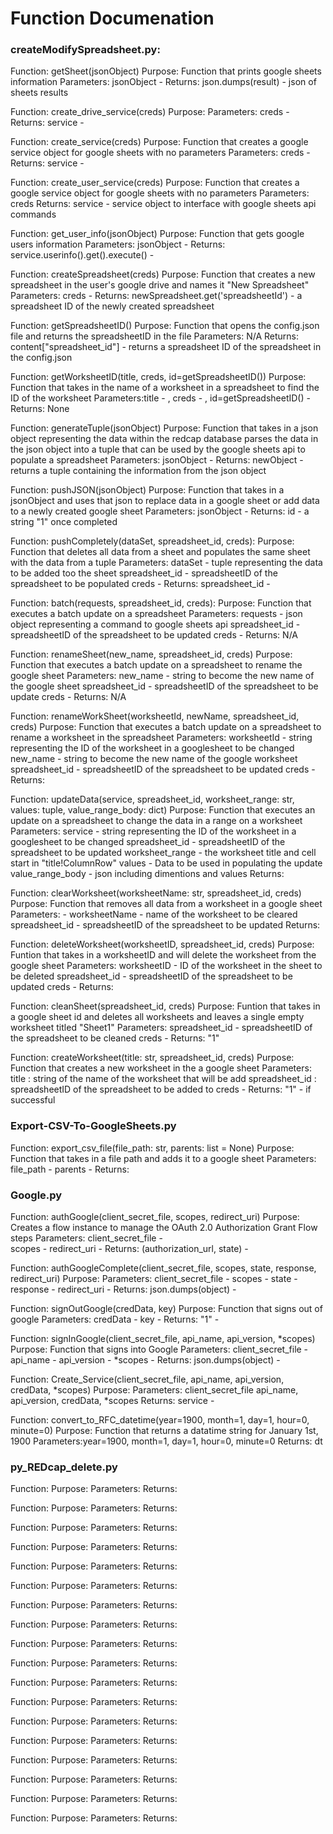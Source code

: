# Function Documenation 

### createModifySpreadsheet.py:

Function: getSheet(jsonObject)
Purpose: Function that prints google sheets information
Parameters: jsonObject - 
Returns: json.dumps(result) - json of sheets results

Function: create_drive_service(creds)
Purpose:
Parameters: creds - 
Returns: service - 

Function: create_service(creds)
Purpose: Function that creates a google service object for google sheets with no parameters
Parameters: creds - 
Returns: service - 

Function: create_user_service(creds)
Purpose: Function that creates a google service object for google sheets with no parameters
Parameters: creds
Returns: service - service object to interface with google sheets api commands

Function: get_user_info(jsonObject)
Purpose: Function that gets google users information
Parameters: jsonObject - 
Returns: service.userinfo().get().execute() - 

Function: createSpreadsheet(creds)
Purpose: Function that creates a new spreadsheet in the user's google drive and names it "New Spreadsheet"
Parameters: creds - 
Returns: newSpreadsheet.get('spreadsheetId') - a spreadsheet ID of the newly created spreadsheet

Function: getSpreadsheetID() 
Purpose: Function that opens the config.json file and returns the spreadsheetID in the file
Parameters: N/A
Returns: content["spreadsheet_id"] - returns a spreadsheet ID of the spreadsheet in the config.json

Function: getWorksheetID(title, creds, id=getSpreadsheetID())
Purpose: Function that takes in the name of a worksheet in a spreadsheet to find the ID of the worksheet
Parameters:title - , creds - , id=getSpreadsheetID() -
Returns: None

Function: generateTuple(jsonObject)
Purpose: Function that takes in a json object representing the data within the redcap database
parses the data in the json object into a tuple that can be used by the google sheets api
to populate a spreadsheet
Parameters: jsonObject - 
Returns: newObject - returns a tuple containing the information from the json object

Function: pushJSON(jsonObject)
Purpose: Function that takes in a jsonObject and uses that json to replace data in a google sheet
or add data to a newly created google sheet 
Parameters: jsonObject - 
Returns: id - a string "1" once completed

Function: pushCompletely(dataSet, spreadsheet_id, creds):
Purpose: Function that deletes all data from a sheet and populates the same sheet with the data from a tuple
Parameters: dataSet - tuple representing the data to be added too the sheet
            spreadsheet_id - spreadsheetID of the spreadsheet to be populated
            creds -
Returns: spreadsheet_id - 

Function: batch(requests, spreadsheet_id, creds):
Purpose: Function that executes a batch update on a spreadsheet
Parameters: requests - json object representing a command to google sheets api
            spreadsheet_id - spreadsheetID of the spreadsheet to be updated
            creds - 
Returns: N/A

Function: renameSheet(new_name, spreadsheet_id, creds)
Purpose: Function that executes a batch update on a spreadsheet to rename the google sheet
Parameters: new_name - string to become the new name of the google sheet
            spreadsheet_id - spreadsheetID of the spreadsheet to be update
            creds - 
Returns: N/A

Function: renameWorkSheet(worksheetId, newName, spreadsheet_id, creds)
Purpose: Function that executes a batch update on a spreadsheet to rename a worksheet in the spreadsheet
Parameters: worksheetId - string representing the ID of the worksheet in a googlesheet to be changed
            new_name - string to become the new name of the google worksheet
            spreadsheet_id - spreadsheetID of the spreadsheet to be updated
            creds - 
Returns:

Function: updateData(service, spreadsheet_id, worksheet_range: str, values: tuple, value_range_body: dict)
Purpose: Function that executes an update on a spreadsheet to change the data in a range on a worksheet
Parameters: service - string representing the ID of the worksheet in a googlesheet to be changed
            spreadsheet_id - spreadsheetID of the spreadsheet to be updated
            worksheet_range - the worksheet title and cell start in "title!ColumnRow"
            values - Data to be used in populating the update
            value_range_body - json including dimentions and values
Returns:

Function: clearWorksheet(worksheetName: str, spreadsheet_id, creds)
Purpose: Function that removes all data from a worksheet in a google sheet
Parameters: - worksheetName - name of the worksheet to be cleared
            spreadsheet_id - spreadsheetID of the spreadsheet to be updated
Returns:

Function: deleteWorksheet(worksheetID, spreadsheet_id, creds)
Purpose: Funtion that takes in a worksheetID and will delete the worksheet from the google sheet
Parameters: worksheetID - ID of the worksheet in the sheet to be deleted
            spreadsheet_id - spreadsheetID of the spreadsheet to be updated
            creds - 
Returns: 

Function: cleanSheet(spreadsheet_id, creds)
Purpose: Funtion that takes in a google sheet id and deletes all worksheets and leaves a single empty
         worksheet titled "Sheet1"
Parameters: spreadsheet_id - spreadsheetID of the spreadsheet to be cleaned
            creds - 
Returns: "1"

Function: createWorksheet(title: str, spreadsheet_id, creds)
Purpose: Function that creates a new worksheet in the a google sheet
Parameters: title : string of the name of the worksheet that will be add
            spreadsheet_id : spreadsheetID of the spreadsheet to be added to
            creds - 
Returns: "1" - if successful

### Export-CSV-To-GoogleSheets.py

Function: export_csv_file(file_path: str, parents: list = None)
Purpose: Function that takes in a file path and adds it to a google sheet
Parameters: file_path - 
            parents - 
Returns:

### Google.py

Function: authGoogle(client_secret_file, scopes, redirect_uri)
Purpose: Creates a flow instance to manage the OAuth 2.0 Authorization Grant Flow steps
Parameters: client_secret_file -  
            scopes - 
            redirect_uri - 
Returns: (authorization_url, state) - 

Function: authGoogleComplete(client_secret_file, scopes, state, response, redirect_uri)
Purpose: 
Parameters: client_secret_file -
            scopes -
            state - 
            response - 
            redirect_uri - 
Returns: json.dumps(object) - 

Function: signOutGoogle(credData, key)
Purpose: Function that signs out of google
Parameters: credData - 
            key - 
Returns: "1" - 

Function: signInGoogle(client_secret_file, api_name, api_version, *scopes)
Purpose: Function that signs into Google 
Parameters: client_secret_file -
            api_name - 
            api_version - 
            *scopes - 
Returns: json.dumps(object) - 

Function: Create_Service(client_secret_file, api_name, api_version, credData, *scopes)
Purpose: 
Parameters: client_secret_file
            api_name, 
            api_version, 
            credData, 
            *scopes
Returns: service - 

Function: convert_to_RFC_datetime(year=1900, month=1, day=1, hour=0, minute=0)
Purpose: Function that returns a datatime string for January 1st, 1900
Parameters:year=1900, month=1, day=1, hour=0, minute=0 
Returns: dt

### py_REDcap_delete.py

Function:
Purpose:
Parameters:
Returns:

Function:
Purpose:
Parameters:
Returns:

Function:
Purpose:
Parameters:
Returns:

Function:
Purpose:
Parameters:
Returns:

Function:
Purpose:
Parameters:
Returns:

Function:
Purpose:
Parameters:
Returns:

Function:
Purpose:
Parameters:
Returns:

Function:
Purpose:
Parameters:
Returns:

Function:
Purpose:
Parameters:
Returns:

Function:
Purpose:
Parameters:
Returns:

Function:
Purpose:
Parameters:
Returns:

Function:
Purpose:
Parameters:
Returns:

Function:
Purpose:
Parameters:
Returns:

Function:
Purpose:
Parameters:
Returns:

Function:
Purpose:
Parameters:
Returns:

Function:
Purpose:
Parameters:
Returns:

Function:
Purpose:
Parameters:
Returns:

Function:
Purpose:
Parameters:
Returns: